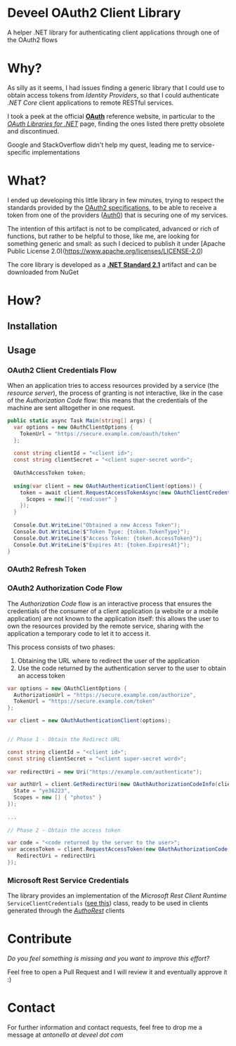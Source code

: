 # Deveel OAuth2 Client Library

A helper .NET library for authenticating client applications through one of the OAuth2 flows

# Why?

As silly as it seems, I had issues finding a generic library that I could use to obtain access tokens from _Identity Providers_, so that I could authenticate _.NET Core_ client applications to remote RESTful services.

I took a peek at the official **[OAuth](https://oauth.net)** reference website, in particular to the _[OAuth Libraries for .NET](https://oauth.net/code/dotnet/)_ page, finding the ones listed there pretty obsolete and discontinued.

Google and StackOverflow didn't help my quest, leading me to service-specific implementations

# What?

I ended up developing this little library in few minutes, trying to respect the standards provided by the [OAuth2 specifications](https://datatracker.ietf.org/doc/html/draft-ietf-oauth-par), to be able to receive a token from one of the providers ([Auth0](https://auth0.com)) that is securing one of my services.

The intention of this artifact is not to be complicated, advanced or rich of functions, but rather to be helpful to those, like me, are looking for something generic and small: as such I deciced to publish it under [Apache Public License 2.0)(https://www.apache.org/licenses/LICENSE-2.0)

The core library is developed as a **[.NET Standard 2.1](https://github.com/dotnet/standard/blob/master/docs/versions/netstandard2.1.md)** artifact and can be downloaded from NuGet

# How?

## Installation

## Usage

### OAuth2 Client Credentials Flow

When an application tries to access resources provided by a service (the _resource server_), the process of granting is not interactive, like in the case of the _Authorization Code_ flow: this means that the credentials of the machine are sent alltogether in one request.

``` csharp
public static async Task Main(string[] args) {
  var options = new OAuthClientOptions {
    TokenUrl = "https://secure.example.com/oauth/token"
  };
  
  const string clientId = "<client id>";
  const string clientSecret = "<client super-secret word>";
  
  OAuthAccessToken token;
  
  using(var client = new OAuthAuthenticationClient(options)) {
    token = await client.RequestAccessTokenAsync(new OAuthClientCredentials(clientId, clientSecret) {
      Scopes = new[]{ "read:user" }
    });
  }
  
  Console.Out.WriteLine("Obtained a new Access Token");
  Console.Out.WriteLine($"Token Type: {token.TokenType}");
  Console.Out.WriteLine($"Access Token: {token.AccessToken}");
  Console.Out.WriteLine($"Expires At: {token.ExpiresAt}");
}
```

### OAuth2 Refresh Token

### OAuth2 Authorization Code Flow

The _Authorization Code_ flow is an interactive process that ensures the credentials of the consumer of a client application (a website or a mobile application) are not known to the application itself: this allows the user to own the resources provided by the remote service, sharing with the application a temporary code to let it to access it.

This process consists of two phases:

1. Obtaining the URL where to redirect the user of the application
2. Use the code returned by the authentication server to the user to obtain an access token

``` csharp
var options = new OAuthClientOptions {
  AuthorizationUrl = "https://secure.example.com/authorize",
  TokenUrl = "https://secure.example.com/token"
};

var client = new OAuthAuthenticationClient(options);


// Phase 1 - Obtain the Redirect URL

const string clientId = "<client id>";
const string clientSecret = "<client super-secret word>";
  
var redirectUri = new Uri("https://example.com/authenticate"); 

var authUrl = client.GetRedirectUri(new OAuthAuthorizationCodeInfo(clientId, redirectUri) {
  State = "ye36223",
  Scopes = new [] { "photos" }
});
  
...
  
// Phase 2 - Obtain the access token

var code = "<code returned by the server to the user>";
var accessToken = client.RequestAccessToken(new OAuthAuthorizationCode(clientId, clientSecret, code) {
   RedirectUri = redirectUri
});

```


### Microsoft Rest Service Credentials

The library provides an implementation of the _Microsoft Rest Client Runtime_ `ServiceClientCredentials` ([see this](https://docs.microsoft.com/en-us/dotnet/api/microsoft.rest.serviceclientcredentials?view=azure-dotnet)) class, ready to be used in clients generated through the _[AuthoRest](https://github.com/azure/autorest)_ clients

# Contribute

_Do you feel something is missing and you want to improve this effort?_

Feel free to open a Pull Request and I will review it and eventually approve it :)

# Contact

For further information and contact requests, feel free to drop me a message at _antonello at deveel dot com_
